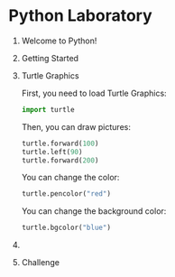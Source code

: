 Python Laboratory
=================

1. Welcome to Python!

2. Getting Started

3. Turtle Graphics

    First, you need to load Turtle Graphics:
    
    ```python
    import turtle
    ```
    
    Then, you can draw pictures:
    
    ```python
    turtle.forward(100)
    turtle.left(90)
    turtle.forward(200)
    ```

    You can change the color:
    
    ```python
    turtle.pencolor("red")
    ```

    You can change the background color:
    
    ```python
    turtle.bgcolor("blue")
    ```

4. 

5. Challenge


